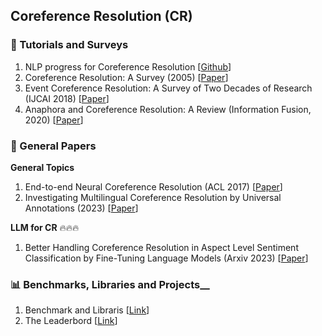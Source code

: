 ## Coreference Resolution (CR)

### 📝 Tutorials and Surveys
1. NLP progress for Coreference Resolution [[Github](https://github.com/sebastianruder/NLP-progress/blob/master/english/coreference_resolution.md)]
2. Coreference Resolution: A Survey (2005) [[Paper](https://ccc.inaoep.mx/~villasen/index_archivos/cursoTATII/EntidadesNombradas/Elango-SurveyCoreferenceResolution.pdf)]
3. Event Coreference Resolution: A Survey of Two Decades of Research (IJCAI 2018) [[Paper](https://www.ijcai.org/Proceedings/2018/0773.pdf)]
4. Anaphora and Coreference Resolution: A Review (Information Fusion, 2020) [[Paper](https://arxiv.org/pdf/1805.11824.pdf)]

### 📝 General Papers
__General Topics__
1. End-to-end Neural Coreference Resolution (ACL 2017) [[Paper](https://www.aclweb.org/anthology/D17-1018.pdf)]
2. Investigating Multilingual Coreference Resolution by Universal Annotations (2023) [[Paper](https://arxiv.org/pdf/2310.17734v1.pdf)]

__LLM for CR__ 🔥🔥🔥
1. Better Handling Coreference Resolution in Aspect Level Sentiment Classification by Fine-Tuning Language Models (Arxiv 2023) [[Paper](https://arxiv.org/pdf/2307.05646.pdf)]

### 📊 Benchmarks, Libraries and Projects__
1. Benchmark and Libraris [[Link](https://paperswithcode.com/task/coreference-resolution/latest)]
2. The Leaderbord [[Link](https://paperswithcode.com/task/coreference-resolution/latest)]
